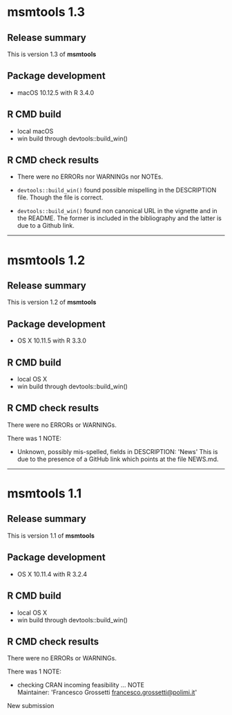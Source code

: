 # msmtools 1.3

## Release summary

This is version 1.3 of **msmtools**

## Package development

* macOS 10.12.5 with R 3.4.0

## R CMD build

* local macOS
* win build through devtools::build_win()

## R CMD check results

* There were no ERRORs nor WARNINGs nor NOTEs. 

* `devtools::build_win()` found possible mispelling in the DESCRIPTION file. 
Though the file is correct.

* `devtools::build_win()` found non canonical URL in the vignette and in the 
README. The former is included in the bibliography and the latter is due to
a Github link.


***
# msmtools 1.2

## Release summary

This is version 1.2 of **msmtools**

## Package development

* OS X 10.11.5 with R 3.3.0

## R CMD build

* local OS X
* win build through devtools::build_win()

## R CMD check results

There were no ERRORs or WARNINGs. 

There was 1 NOTE:

* Unknown, possibly mis-spelled, fields in DESCRIPTION: 'News'
This is due to the presence of a GitHub link which points at the file NEWS.md.

***
# msmtools 1.1

## Release summary

This is version 1.1 of **msmtools**

## Package development

* OS X 10.11.4 with R 3.2.4

## R CMD build

* local OS X
* win build through devtools::build_win()

## R CMD check results

There were no ERRORs or WARNINGs. 

There was 1 NOTE:

* checking CRAN incoming feasibility ... NOTE  
Maintainer: 'Francesco Grossetti <francesco.grossetti@polimi.it>'

New submission

